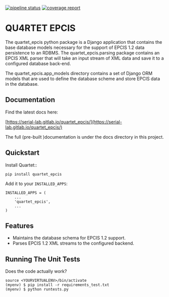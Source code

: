[![pipeline status](https://gitlab.com/serial-lab/quartet_epcis/badges/master/pipeline.svg)](https://gitlab.com/serial-lab/quartet_epcis/commits/master)
[![coverage report](https://gitlab.com/serial-lab/quartet_epcis/badges/master/coverage.svg)](https://gitlab.com/serial-lab/quartet/commits/master)

# QU4RTET EPCIS

The quartet_epcis python package is a Django application that 
contains the base database models necessary for the support of 
EPCIS 1.2 data persistence to an RDBMS. The quartet_epcis.parsing 
package contains an EPCIS XML parser that will take an input stream 
of XML data and save it to a configured database back-end.

The quartet_epcis.app_models directory contains a set of 
Django ORM models that are used to define the database scheme 
and store EPCIS data in the database.

## Documentation

Find the latest docs here:

[https://serial-lab.gitlab.io/quartet_epcis/](https://serial-lab.gitlab.io/quartet_epcis/)


The full (pre-built )documentation is under the docs directory in this project.

## Quickstart


Install Quartet::

    pip install quartet_epcis

Add it to your `INSTALLED_APPS`:


    INSTALLED_APPS = (
        ...
        'quartet_epcis',
        ...
    )


## Features

* Maintains the database schema for EPCIS 1.2 support.
* Parses EPCIS 1.2 XML streams to the configured backend.

## Running The Unit Tests

Does the code actually work?


    source <YOURVIRTUALENV>/bin/activate
    (myenv) $ pip install -r requirements_test.txt
    (myenv) $ python runtests.py

